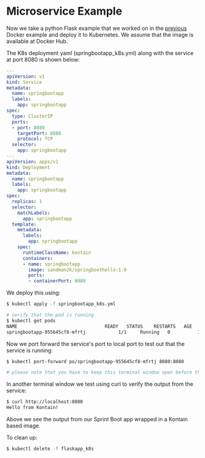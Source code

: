 # Microservice Example
Now we take a python Flask example that we worked on in the [previous](/gettingstarted/java) Docker example and deploy it to Kubernetes.  We assume that the image is available at Docker Hub.

The K8s deployment yaml (springbootapp_k8s.yml) along with the service at port 8080 is shown below:
```yaml
---
apiVersion: v1
kind: Service
metadata:
  name: springbootapp
  labels:
    app: springbootapp
spec:
  type: ClusterIP 
  ports:
  - port: 8080
    targetPort: 8080
    protocol: TCP
  selector:
    app: springbootapp
---
apiVersion: apps/v1
kind: Deployment
metadata:
  name: springbootapp
  labels:
    app: springbootapp
spec:
  replicas: 1
  selector:
    matchLabels:
      app: springbootapp
  template:
    metadata:
      labels:
        app: springbootapp
    spec:
      runtimeClassName: kontain
      containers:
      - name: springbootapp
        image: sandman2k/springboothello:1.0
        ports:
        - containerPort: 8080
```

We deploy this using:
```bash
$ kubectl apply -f springbootapp_k8s.yml

# verify that the pod is running
$ kubectl get pods
NAME                                READY   STATUS    RESTARTS   AGE
springbootapp-955645cf8-mfrtj            1/1     Running   0          15m
```

Now we port forward the service's port to local port to test out that the service is running:
```bash
$ kubectl port-forward po/springbootapp-955645cf8-mfrtj 8080:8080

# please note that you have to keep this terminal window open before the next step
```

In another terminal window we test using curl to verify the output from the service:
```bash
$ curl http://localhost:8080
Hello from Kontain!
```

Above we see the output from our Sprint Boot app wrapped in a Kontain based image.


To clean up:
```bash
$ kubectl delete -f flaskapp_k8s
```